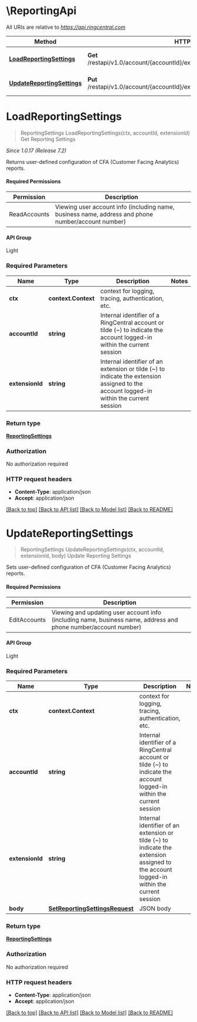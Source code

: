 # \ReportingApi

All URIs are relative to *https://api.ringcentral.com*

Method | HTTP request | Description
------------- | ------------- | -------------
[**LoadReportingSettings**](ReportingApi.md#LoadReportingSettings) | **Get** /restapi/v1.0/account/{accountId}/extension/{extensionId}/reporting/settings | Get Reporting Settings
[**UpdateReportingSettings**](ReportingApi.md#UpdateReportingSettings) | **Put** /restapi/v1.0/account/{accountId}/extension/{extensionId}/reporting/settings | Update Reporting Settings


# **LoadReportingSettings**
> ReportingSettings LoadReportingSettings(ctx, accountId, extensionId)
Get Reporting Settings

<p style='font-style:italic;'>Since 1.0.17 (Release 7.2)</p><p>Returns user-defined configuration of CFA (Customer Facing Analytics) reports.</p><h4>Required Permissions</h4><table class='fullwidth'><thead><tr><th>Permission</th><th>Description</th></tr></thead><tbody><tr><td class='code'>ReadAccounts</td><td>Viewing user account info (including name, business name, address and phone number/account number)</td></tr></tbody></table><h4>API Group</h4><p>Light</p>

### Required Parameters

Name | Type | Description  | Notes
------------- | ------------- | ------------- | -------------
 **ctx** | **context.Context** | context for logging, tracing, authentication, etc.
  **accountId** | **string**| Internal identifier of a RingCentral account or tilde (~) to indicate the account logged-in within the current session | 
  **extensionId** | **string**| Internal identifier of an extension or tilde (~) to indicate the extension assigned to the account logged-in within the current session | 

### Return type

[**ReportingSettings**](ReportingSettings.md)

### Authorization

No authorization required

### HTTP request headers

 - **Content-Type**: application/json
 - **Accept**: application/json

[[Back to top]](#) [[Back to API list]](../README.md#documentation-for-api-endpoints) [[Back to Model list]](../README.md#documentation-for-models) [[Back to README]](../README.md)

# **UpdateReportingSettings**
> ReportingSettings UpdateReportingSettings(ctx, accountId, extensionId, body)
Update Reporting Settings

<p style='font-style:italic;'></p><p>Sets user-defined configuration of CFA (Customer Facing Analytics) reports.</p><h4>Required Permissions</h4><table class='fullwidth'><thead><tr><th>Permission</th><th>Description</th></tr></thead><tbody><tr><td class='code'>EditAccounts</td><td>Viewing and updating user account info (including name, business name, address and phone number/account number)</td></tr></tbody></table><h4>API Group</h4><p>Light</p>

### Required Parameters

Name | Type | Description  | Notes
------------- | ------------- | ------------- | -------------
 **ctx** | **context.Context** | context for logging, tracing, authentication, etc.
  **accountId** | **string**| Internal identifier of a RingCentral account or tilde (~) to indicate the account logged-in within the current session | 
  **extensionId** | **string**| Internal identifier of an extension or tilde (~) to indicate the extension assigned to the account logged-in within the current session | 
  **body** | [**SetReportingSettingsRequest**](SetReportingSettingsRequest.md)| JSON body | 

### Return type

[**ReportingSettings**](ReportingSettings.md)

### Authorization

No authorization required

### HTTP request headers

 - **Content-Type**: application/json
 - **Accept**: application/json

[[Back to top]](#) [[Back to API list]](../README.md#documentation-for-api-endpoints) [[Back to Model list]](../README.md#documentation-for-models) [[Back to README]](../README.md)

